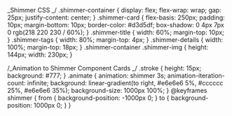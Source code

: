 _Shimmer CSS _/
.shimmer-container {
display: flex;
flex-wrap: wrap;
gap: 25px;
justify-content: center;
}
.shimmer-card {
flex-basis: 250px;
padding: 10px;
margin-bottom: 10px;
border-color: #d3d5df;
box-shadow: 0 4px 7px 0 rgb(218 220 230 / 60%);
}
.shimmer-title {
width: 60%;
margin-top: 10px;
}
.shimmer-tags {
width: 80%;
margin-top: 4px;
}
.shimmer-details {
width: 100%;
margin-top: 18px;
}
.shimmer-container .shimmer-img {
height: 144px;
width: 230px;
}

/_Animation to Shimmer Component Cards _/
.stroke {
height: 15px;
background: #777;
}
.animate {
animation: shimmer 3s;
animation-iteration-count: infinite;
background: linear-gradient(to right, #e6e6e6 5%, #cccccc 25%, #e6e6e6 35%);
background-size: 1000px 100%;
}
@keyframes shimmer {
from {
background-position: -1000px 0;
}
to {
background-position: 1000px 0;
}
}
